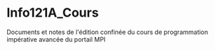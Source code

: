 # Info121A_Cours

Documents et notes de l'édition confinée du cours de programmation impérative avancée du portail MPI